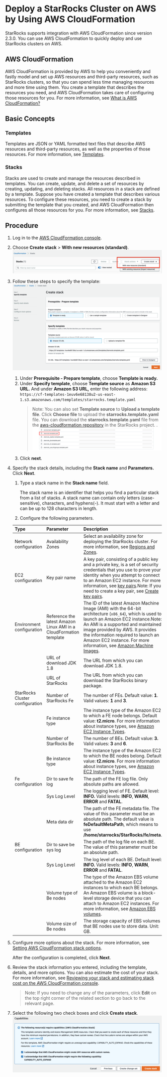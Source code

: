 # Deploy a StarRocks Cluster on AWS by Using AWS CloudFormation

StarRocks supports integration with AWS CloudFormation since version 2.3.0. You can use AWS CloudFormation to quickly deploy and use StarRocks clusters on AWS.

## AWS CloudFormation

AWS CloudFormation is provided by AWS to help you conveniently and fastly model and set up AWS resources and third-party resources, such as StarRocks clusters, so that you can spend less time managing resources and more time using them. You create a template that describes the resources you need, and AWS CloudFormation takes care of configuring those resources for you. For more information, see [What is AWS CloudFormation?](https://docs.aws.amazon.com/AWSCloudFormation/latest/UserGuide/Welcome.html)

## Basic Concepts

### Templates

Templates are JSON or YAML formatted text files that describe AWS resources and third-party resources, as well as the properties of those resources. For more information, see [Templates](https://docs.aws.amazon.com/AWSCloudFormation/latest/UserGuide/cfn-whatis-concepts.html#w2aab5c15b7).

### Stacks

Stacks are used to create and manage the resources described in templates. You can create, update, and delete a set of resources by creating, updating, and deleting stacks. All resources in a stack are defined by a template. Suppose you have created a template that describes various resources. To configure these resources, you need to create a stack by submitting the template that you created, and AWS CloudFormation then configures all those resources for you. For more information, see [Stacks](https://docs.aws.amazon.com/AWSCloudFormation/latest/UserGuide/cfn-whatis-concepts.html#w2ab1b5c15b9).

## Procedure

1. Log in to the [AWS CloudFormation console](https://console.aws.amazon.com/cloudformation/home).

2. Choose **Create stack** > **With new resources (standard)**.
    ![With new resources (standard)](../assets/8.1.3-1.png)
3. Follow these steps to specify the template:
    ![specify the template](../assets/8.1.3-2.png)
    1. Under **Prerequisite - Prepare template**, choose **Template is ready.**
    2. Under **Specify template**, choose **Template source** as **Amazon S3 URL.** And under **Amazon S3 URL,** enter the following address:
        `https://cf-templates-1euv6e68138u2-us-east-1.s3.amazonaws.com/templates/starrocks.template.yaml`
        > Note: You can also set **Template source** to **Upload a template file**. Click **Choose file** to upload the **starrocks.template.yaml** file. You can download the **starrocks.template.yaml** file from the [aws-cloudformation repository](https://github.com/StarRocks/aws-cloudformation) in the StarRocks project.
        .![starrocks.template.yaml](../assets/8.1.3-3.png)
    3. Click **next**.

4. Specify the stack details, including the **Stack name** and **Parameters.** Click **Next**.

   1. Type a stack name in the **Stack name** field.

      The stack name is an identifier that helps you find a particular stack from a list of stacks. A stack name can contain only letters (case-sensitive), characters, and hyphens(-). It must start with a letter and can be up to 128 characters in length.

   2. Configure the following parameters.

    | Type                            | Parameter                                                    | Description                                                  |
    | ------------------------------- | ------------------------------------------------------------ | ------------------------------------------------------------ |
    | Network configuration           | Availability Zones                                           | Select an availability zone for deploying the StarRocks cluster. For more information, see [Regions and Zones](https://docs.aws.amazon.com/AWSEC2/latest/UserGuide/using-regions-availability-zones.html#concepts-local-zones). |
    | EC2 configuration               | Key pair name                                                | A key pair, consisting of a public key and a private key, is a set of security credentials that you use to prove your identity when you attempt to connect to an Amazon EC2 instance. For more information, see [key pairs](https://docs.aws.amazon.com/AWSEC2/latest/UserGuide/ec2-key-pairs.html).Note: If you need to create a key pair, see [Create key pairs](https://docs.aws.amazon.com/AWSEC2/latest/UserGuide/create-key-pairs.html). |
    | Environment configuration       | Reference the latest Amazon Linux AMI in a CloudFormation template | The ID of the latest Amazon Machine Image (AMI) with the 64-bit architecture (`x86_64`), which is used to launch an Amazon EC2 instance.Note: An AMI is a supported and maintained image provided by AWS. It provides the information required to launch an Amazon EC2 instance. For more information, see [Amazon Machine Images](https://docs.aws.amazon.com/AWSEC2/latest/UserGuide/AMIs.html). |
    |                                 | URL of download JDK 1.8                                      | The URL from which you can download JDK 1.8.                 |
    |                                 | URL of StarRocks                                             | The URL from which you can download the StarRocks binary package. |
    | StarRocks Cluster configuration | Number of StarRocks Fe                                       | The number of FEs. Default value: **1**. Valid values: **1** and **3**. |
    |                                 | Fe instance type                                             | The instance type of the Amazon EC2 to which a FE node belongs. Default value: **t2.micro**. For more information about instance types, see [Amazon EC2 Instance Types](https://aws.amazon.com/ec2/instance-types/?nc1=h_ls). |
    |                                 | Number of StarRocks Be                                       | The number of BEs. Default value: **3.** Valid values: **3** and **6**. |
    |                                 | Be instance type                                             | The instance type of the Amazon EC2 to which the BE nodes belong. Default value: **t2.micro**. For more information about instance types, see [Amazon EC2 Instance Types](https://aws.amazon.com/ec2/instance-types/?nc1=h_ls). |
    | Fe configuration                | Dir to save fe log                                           | The path of the FE log file. Only absolute paths are allowed. |
    |                                 | Sys Log Level                                                | The logging level of FE. Default level: **INFO.** Valid levels: **INFO**, **WARN**, **ERROR** and **FATAL**. |
    |                                 | Meta data dir                                                | The path of the FE metadata file. The value of this parameter must be an absolute path. The default value is **feDefaultMetaPath**, which means to use **/home/starrocks/StarRocks/fe/meta**. |
    | BE configuration                | Dir to save be sys log                                       | The path of the log file on each BE. The value of this parameter must be an absolute path. |
    |                                 | Sys Log Level                                                | The log level of each BE. Default level: **INFO.** Valid levels: **INFO**, **WARN**, **ERROR** and **FATAL**. |
    |                                 | Volume type of Be nodes                                      | The type of the Amazon EBS volume attached to the Amazon EC2 instances to which each BE belongs. An Amazon EBS volume is a block-level storage device that you can attach to Amazon EC2 instances. For more information, see [Amazon EBS volumes](https://docs.aws.amazon.com/AWSEC2/latest/UserGuide/ebs-volumes.html). |
    |                                 | Volume size of Be nodes                                      | The storage capacity of EBS volumes that BE nodes use to store data. Unit: GB. |

5. Configure more options about the stack. For more information, see [Setting AWS CloudFormation stack options](https://docs.aws.amazon.com/AWSCloudFormation/latest/UserGuide/cfn-console-add-tags.html).

    After the configuration is completed, click **Next**.

6. Review the stack information you entered, including the template, details, and more options. You can also estimate the cost of your stack. For more information, see [Reviewing your stack and estimating stack cost on the AWS CloudFormation console](https://docs.aws.amazon.com/AWSCloudFormation/latest/UserGuide/cfn-using-console-create-stack-review.html).

    > Note: If you need to change any of the parameters, click **Edit** on the top right corner of the related section to go back to the relevant page.

7. Select the following two check boxes and click **Create stack**.
    ![Create stack](../assets/8.1.3-4.png)
